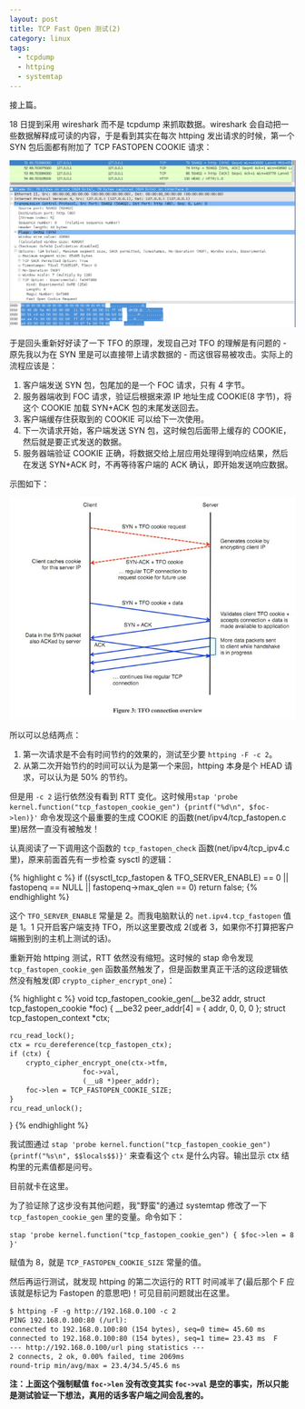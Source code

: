 ```yaml
---
layout: post
title: TCP Fast Open 测试(2)
category: linux
tags:
  - tcpdump
  - httping
  - systemtap
---
```


接上篇。

18 日提到采用 wireshark 而不是 tcpdump 来抓取数据。wireshark 会自动把一些数据解释成可读的内容，于是看到其实在每次 httping 发出请求的时候，第一个 SYN 包后面都有附加了 TCP FASTOPEN COOKIE 请求：

![](/images/uploads/foc-req.png)

于是回头重新好好读了一下 TFO 的原理，发现自己对 TFO 的理解是有问题的 - 原先我以为在 SYN 里是可以直接带上请求数据的 - 而这很容易被攻击。实际上的流程应该是：

1. 客户端发送 SYN 包，包尾加的是一个 FOC 请求，只有 4 字节。
2. 服务器端收到 FOC 请求，验证后根据来源 IP 地址生成 COOKIE(8 字节)，将这个 COOKIE 加载 SYN+ACK 包的末尾发送回去。
3. 客户端缓存住获取到的 COOKIE 可以给下一次使用。
4. 下一次请求开始，客户端发送 SYN 包，这时候包后面带上缓存的 COOKIE，然后就是要正式发送的数据。
4. 服务器端验证 COOKIE 正确，将数据交给上层应用处理得到响应结果，然后在发送 SYN+ACK 时，不再等待客户端的 ACK 确认，即开始发送响应数据。

示图如下：

![](/images/uploads/tfo.jpg)

所以可以总结两点：

1. 第一次请求是不会有时间节约的效果的，测试至少要 `httping -F -c 2`。
2. 从第二次开始节约的时间可以认为是第一个来回，httping 本身是个 HEAD 请求，可以认为是 50% 的节约。

但是用 `-c 2` 运行依然没有看到 RTT 变化。这时候用`stap 'probe kernel.function("tcp_fastopen_cookie_gen") {printf("%d\n", $foc->len)}'` 命令发现这个最重要的生成 COOKIE 的函数(net/ipv4/tcp_fastopen.c里)居然一直没有被触发！

认真阅读了一下调用这个函数的 `tcp_fastopen_check` 函数(net/ipv4/tcp_ipv4.c里)，原来前面首先有一步检查 sysctl 的逻辑：

{% highlight c %}
    if ((sysctl_tcp_fastopen & TFO_SERVER_ENABLE) == 0 ||
        fastopenq == NULL || fastopenq->max_qlen == 0)
        return false;
{% endhighlight %}

这个 `TFO_SERVER_ENABLE` 常量是 2。而我电脑默认的 `net.ipv4.tcp_fastopen` 值是 1。1 只开启客户端支持 TFO，所以这里要改成 2(或者 3，如果你不打算把客户端搬到别的主机上测试的话)。

重新开始 httping 测试，RTT 依然没有缩短。这时候的 stap 命令发现 `tcp_fastopen_cookie_gen` 函数虽然触发了，但是函数里真正干活的这段逻辑依然没有触发(即 `crypto_cipher_encrypt_one`)：

{% highlight c %}
void tcp_fastopen_cookie_gen(__be32 addr, struct tcp_fastopen_cookie *foc)
{
    __be32 peer_addr[4] = { addr, 0, 0, 0 };
    struct tcp_fastopen_context *ctx;

    rcu_read_lock();
    ctx = rcu_dereference(tcp_fastopen_ctx);
    if (ctx) {
        crypto_cipher_encrypt_one(ctx->tfm,
                      foc->val,
                      (__u8 *)peer_addr);
        foc->len = TCP_FASTOPEN_COOKIE_SIZE;
    }
    rcu_read_unlock();
}
{% endhighlight %}

我试图通过 `stap 'probe kernel.function("tcp_fastopen_cookie_gen"){printf("%s\n", $$locals$$)}'` 来查看这个 `ctx` 是什么内容。输出显示 ctx 结构里的元素值都是问号。

目前就卡在这里。

为了验证除了这步没有其他问题，我"野蛮"的通过 systemtap 修改了一下 `tcp_fastopen_cookie_gen` 里的变量。命令如下：

```
stap 'probe kernel.function("tcp_fastopen_cookie_gen") { $foc->len = 8 }'
```

赋值为 8，就是 `TCP_FASTOPEN_COOKIE_SIZE` 常量的值。

然后再运行测试，就发现 httping 的第二次运行的 RTT 时间减半了(最后那个 F 应该就是标记为 Fastopen 的意思吧)！可见目前问题就出在这里。

    $ httping -F -g http://192.168.0.100 -c 2
    PING 192.168.0.100:80 (/url):
    connected to 192.168.0.100:80 (154 bytes), seq=0 time= 45.60 ms 
    connected to 192.168.0.100:80 (154 bytes), seq=1 time= 23.43 ms  F
    --- http://192.168.0.100/url ping statistics ---
    2 connects, 2 ok, 0.00% failed, time 2069ms
    round-trip min/avg/max = 23.4/34.5/45.6 ms


**注：上面这个强制赋值 `foc->len` 没有改变其实 `foc->val` 是空的事实，所以只能是测试验证一下想法，真用的话多客户端之间会乱套的。**

